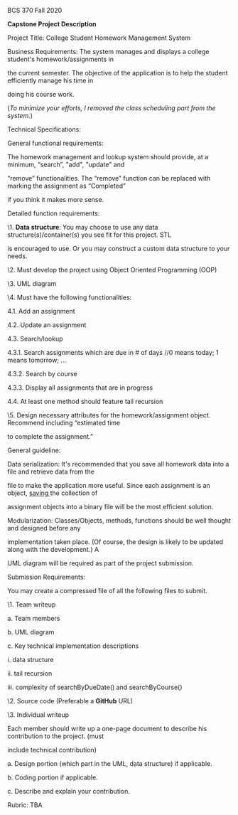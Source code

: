 

BCS 370 Fall 2020

**Capstone Project Description**

Project Title: College Student Homework Management System

Business Requirements: The system manages and displays a college student's homework/assignments in

the current semester. The objective of the application is to help the student efficiently manage his time in

doing his course work.

(*To minimize your efforts, I removed the class scheduling part from the system.*)

Technical Specifications:

General functional requirements:

The homework management and lookup system should provide, at a minimum, “search”, "add", "update" and

“remove” functionalities. The “remove” function can be replaced with marking the assignment as “Completed”

if you think it makes more sense.

Detailed function requirements:

\1. **Data structure**: You may choose to use any data structure(s)/container(s) you see fit for this project. STL

is encouraged to use. Or you may construct a custom data structure to your needs.

\2. Must develop the project using Object Oriented Programming (OOP)

\3. UML diagram

\4. Must have the following functionalities:

4.1. Add an assignment

4.2. Update an assignment

4.3. Search/lookup

4.3.1. Search assignments which are due in # of days //0 means today; 1 means tomorrow; …

4.3.2. Search by course

4.3.3. Display all assignments that are in progress

4.4. At least one method should feature tail recursion

\5. Design necessary attributes for the homework/assignment object. Recommend including “estimated time

to complete the assignment.”

General guideline:

Data serialization: It's recommended that you save all homework data into a file and retrieve data from the

file to make the application more useful. Since each assignment is an object, [saving](https://www.tutorialspoint.com/reading-and-writing-binary-file-in-c-cplusplus)[ ](https://www.tutorialspoint.com/reading-and-writing-binary-file-in-c-cplusplus)the collection of

assignment objects into a binary file will be the most efficient solution.

Modularization: Classes/Objects, methods, functions should be well thought and designed before any

implementation taken place. (Of course, the design is likely to be updated along with the development.) A

UML diagram will be required as part of the project submission.

Submission Requirements:





You may create a compressed file of all the following files to submit.

\1. Team writeup

a. Team members

b. UML diagram

c. Key technical implementation descriptions

i. data structure

ii. tail recursion

iii. complexity of searchByDueDate() and searchByCourse()

\2. Source code (Preferable a **GitHub** URL)

\3. Individual writeup

Each member should write up a one-page document to describe his contribution to the project. (must

include technical contribution)

a. Design portion (which part in the UML, data structure) if applicable.

b. Coding portion if applicable.

c. Describe and explain your contribution.

Rubric: TBA

